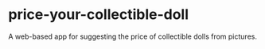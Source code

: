 # price-your-collectible-doll
A web-based app for suggesting the price of collectible dolls from pictures.
